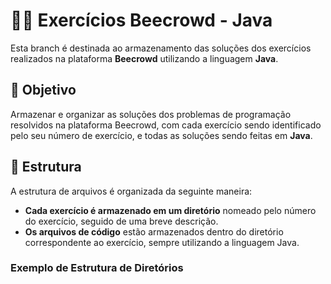 # 🧑‍💻 Exercícios Beecrowd - Java

Esta branch é destinada ao armazenamento das soluções dos exercícios realizados na plataforma **Beecrowd** utilizando a linguagem **Java**.

## 🎯 Objetivo

Armazenar e organizar as soluções dos problemas de programação resolvidos na plataforma Beecrowd, com cada exercício sendo identificado pelo seu número de exercício, e todas as soluções sendo feitas em **Java**.

## 📁 Estrutura

A estrutura de arquivos é organizada da seguinte maneira:

- **Cada exercício é armazenado em um diretório** nomeado pelo número do exercício, seguido de uma breve descrição.
- **Os arquivos de código** estão armazenados dentro do diretório correspondente ao exercício, sempre utilizando a linguagem Java.

### Exemplo de Estrutura de Diretórios

